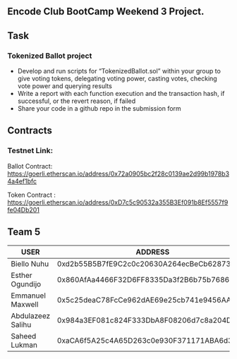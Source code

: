 ## Encode Club BootCamp Weekend 3 Project.

## Task

### Tokenized Ballot project

- Develop and run scripts for “TokenizedBallot.sol” within your group to give voting tokens, delegating voting power, casting votes, checking vote power and querying results
- Write a report with each function execution and the transaction hash, if successful, or the revert reason, if failed
- Share your code in a github repo in the submission form


## Contracts

### Testnet Link:

Ballot Contract: https://goerli.etherscan.io/address/0x72a0905bc2f28c0139ae2d99b1978b34a4ef1bfc

Token Contract : https://goerli.etherscan.io/address/0xD7c5c90532a355B3Ef091b8Ef5557f9fe04Db201

## Team 5 
| USER                    | ADDRESS                                       |
|-------------------------|-----------------------------------------------|
|  Biello Nuhu            |  0xd2b55B5B7fE9C2c0c20630A264ecBeCb628739cF   |
|  Esther Ogundijo        |  0x860AfAa4466F32D6FF8335Da3f2B6b75b7686627   |
|  Emmanuel Maxwell       |  0x5c25deaC78FcCe962dAE69e25cb741e9456AAdC6   |
|  Abdulazeez Salihu      |  0x984a3EF081c824F333DbA8F08206d7c8a204DDa9   |
|  Saheed  Lukman         |  0xaCA6f5A25c4A65D263c0e930F371171ABA6d3088.  |






